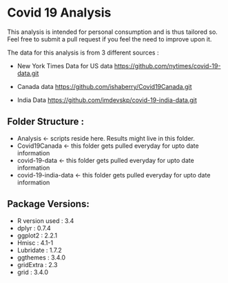 # Covid 19 Analysis

This analysis is intended for personal consumption and is thus tailored so.
Feel free to submit a pull request if you feel the need to improve upon it.

The data for this analysis is from 3 different sources :
- New York Times Data for US data
  https://github.com/nytimes/covid-19-data.git

- Canada data
  https://github.com/ishaberry/Covid19Canada.git

- India Data
  https://github.com/imdevskp/covid-19-india-data.git

## Folder Structure :

- Analysis <- scripts reside here. Results might live in this folder.
- Covid19Canada <- this folder gets pulled everyday for upto date information
- covid-19-data <- this folder gets pulled everyday for upto date information
- covid-19-india-data <- this folder gets pulled everyday for upto date information

## Package Versions:

- R version used : 3.4
- dplyr : 0.7.4
- ggplot2 : 2.2.1
- Hmisc : 4.1-1
- Lubridate : 1.7.2
- ggthemes : 3.4.0
- gridExtra : 2.3
- grid : 3.4.0
